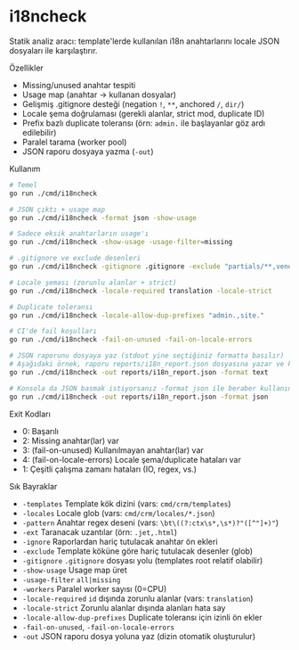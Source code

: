 # i18ncheck

Statik analiz aracı: template'lerde kullanılan i18n anahtarlarını locale JSON dosyaları ile karşılaştırır.

Özellikler
- Missing/unused anahtar tespiti
- Usage map (anahtar -> kullanan dosyalar)
- Gelişmiş .gitignore desteği (negation `!`, `**`, anchored `/`, `dir/`)
- Locale şema doğrulaması (gerekli alanlar, strict mod, duplicate ID)
- Prefix bazlı duplicate toleransı (örn: `admin.` ile başlayanlar göz ardı edilebilir)
- Paralel tarama (worker pool)
- JSON raporu dosyaya yazma (`-out`)

Kullanım

```bash
# Temel
go run ./cmd/i18ncheck

# JSON çıktı + usage map
go run ./cmd/i18ncheck -format json -show-usage

# Sadece eksik anahtarların usage'ı
go run ./cmd/i18ncheck -show-usage -usage-filter=missing

# .gitignore ve exclude desenleri
go run ./cmd/i18ncheck -gitignore .gitignore -exclude "partials/**,vendor/**"

# Locale şeması (zorunlu alanlar + strict)
go run ./cmd/i18ncheck -locale-required translation -locale-strict

# Duplicate toleransı
go run ./cmd/i18ncheck -locale-allow-dup-prefixes "admin.,site."

# CI'de fail koşulları
go run ./cmd/i18ncheck -fail-on-unused -fail-on-locale-errors

# JSON raporunu dosyaya yaz (stdout yine seçtiğiniz formatta basılır)
# Aşağıdaki örnek, raporu reports/i18n_report.json dosyasına yazar ve konsola text basar:
go run ./cmd/i18ncheck -out reports/i18n_report.json -format text

# Konsola da JSON basmak istiyorsanız -format json ile beraber kullanın:
go run ./cmd/i18ncheck -out reports/i18n_report.json -format json
```

Exit Kodları
- 0: Başarılı
- 2: Missing anahtar(lar) var
- 3: (fail-on-unused) Kullanılmayan anahtar(lar) var
- 4: (fail-on-locale-errors) Locale şema/duplicate hataları var
- 1: Çeşitli çalışma zamanı hataları (IO, regex, vs.)

Sık Bayraklar
- `-templates` Template kök dizini (vars: `cmd/crm/templates`)
- `-locales` Locale glob (vars: `cmd/crm/locales/*.json`)
- `-pattern` Anahtar regex deseni (vars: `\bt\((?:ctx\s*,\s*)?"([^"]+)"`)
- `-ext` Taranacak uzantılar (örn: `.jet,.html`)
- `-ignore` Raporlardan hariç tutulacak anahtar ön ekleri
- `-exclude` Template köküne göre hariç tutulacak desenler (glob)
- `-gitignore` `.gitignore` dosyası yolu (templates root relatif olabilir)
- `-show-usage` Usage map üret
- `-usage-filter` `all|missing`
- `-workers` Paralel worker sayısı (0=CPU)
- `-locale-required` `id` dışında zorunlu alanlar (vars: `translation`)
- `-locale-strict` Zorunlu alanlar dışında alanları hata say
- `-locale-allow-dup-prefixes` Duplicate toleransı için izinli ön ekler
- `-fail-on-unused`, `-fail-on-locale-errors`
- `-out` JSON raporu dosya yoluna yaz (dizin otomatik oluşturulur)

